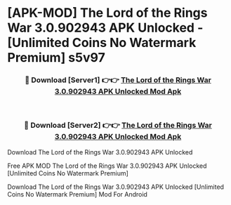 # [APK-MOD] The Lord of the Rings  War 3.0.902943 APK Unlocked - [Unlimited Coins No Watermark Premium] s5v97



<div align="center">
<h3>🔴 Download [Server1] 👉👉 <a href="https://momento.my/?title=The_Lord_of_the_Rings__War_3.0.902943_APK_Unlocked">The Lord of the Rings  War 3.0.902943 APK Unlocked Mod Apk</a></h3><br>

<h3>🔴 Download [Server2] 👉👉 <a href="https://momento.my/?title=The_Lord_of_the_Rings__War_3.0.902943_APK_Unlocked">The Lord of the Rings  War 3.0.902943 APK Unlocked Mod Apk</a></h3>
</div>



Download The Lord of the Rings  War 3.0.902943 APK Unlocked 

Free APK MOD The Lord of the Rings  War 3.0.902943 APK Unlocked [Unlimited Coins No Watermark Premium]

Download The Lord of the Rings  War 3.0.902943 APK Unlocked [Unlimited Coins No Watermark Premium] Mod For Android
